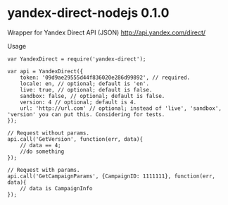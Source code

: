 yandex-direct-nodejs 0.1.0
====================

Wrapper for Yandex Direct API (JSON) http://api.yandex.com/direct/

Usage
```
var YandexDirect = require('yandex-direct');

var api = YandexDirect({
    token: '09d9ae29555d44f836020e286d99892', // required.
    locale: en, // optional; default is 'en'.
    live: true, // optional; default is false.
    sandbox: false, // optional; default is false.
    version: 4 // optional; default is 4.
    url: 'http://url.com' // optional; instead of 'live', 'sandbox', 'version' you can put this. Considering for tests.
});

// Request without params.
api.call('GetVersion', function(err, data){
    // data == 4;
    //do something
});

// Request with params.
api.call('GetCampaignParams', {CampaignID: 1111111}, function(err, data){
    // data is CampaignInfo
});
```